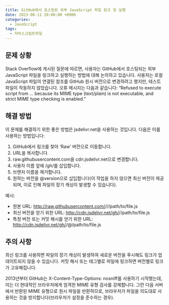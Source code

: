 ```yaml
---
title: GitHub에서 호스팅된 외부 JavaScript 파일 링크 및 실행
date: 2023-06-11 20:00:00 +0900
categories:
  - JavaScript
tags:
  - 자바스크립트파일
---
```


## 문제 상황

Stack Overflow에 게시된 질문에 따르면, 사용자는 GitHub에서 호스팅되는 외부 JavaScript 파일을 링크하고 실행하는 방법에 대해 논의하고 있습니다. 사용자는 로컬 JavaScript 파일의 연결된 참조를 GitHub 원시 버전으로 변경하려고 했지만, 테스트 파일이 작동하지 않았습니다. 오류 메시지는 다음과 같습니다: “Refused to execute script from … because its MIME type (text/plain) is not executable, and strict MIME type checking is enabled.”

## 해결 방법

이 문제를 해결하기 위한 좋은 방법은 jsdelivr.net을 사용하는 것입니다. 다음은 이를 사용하는 방법입니다:

1. GitHub에서 링크를 찾아 ‘Raw’ 버전으로 이동합니다.
2. URL을 복사합니다.
3. raw.githubusercontent.com을 cdn.jsdelivr.net으로 변경합니다.
4. 사용자 이름 앞에 /gh/를 삽입합니다.
5. 브랜치 이름을 제거합니다.
6. 원하는 버전을 @version으로 삽입합니다(이 작업을 하지 않으면 최신 버전이 제공되며, 이로 인해 파일의 장기 캐싱이 발생할 수 있습니다).

예시:

- 원본 URL: http://raw.githubusercontent.com/<username>/<repo>/<branch>/path/to/file.js
- 최신 버전을 얻기 위한 URL: http://cdn.jsdelivr.net/gh/<username>/<repo>/path/to/file.js
- 특정 버전 또는 커밋 해시를 얻기 위한 URL: http://cdn.jsdelivr.net/gh/<username>/<repo>@<version or hash>/path/to/file.js

## 주의 사항

최신 링크를 사용하면 파일의 장기 캐싱이 발생하여 새로운 버전을 푸시해도 링크가 업데이트되지 않을 수 있습니다. 커밋 해시 또는 태그별로 파일에 링크하면 버전별로 링크가 고유해집니다.

2013년부터 GitHub는 X-Content-Type-Options: nosniff를 사용하기 시작했는데, 이는 더 현대적인 브라우저에게 엄격한 MIME 유형 검사를 강제합니다. 그런 다음 서버에서 반환된 MIME 유형으로 원시 파일을 반환하므로, 브라우저가 파일을 의도대로 사용하는 것을 방지합니다(브라우저가 설정을 준수하는 경우).